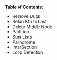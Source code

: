 **Table of Contents:**

- Remove Dups
- Retun Kth to Last
- Delete Middle Node
- Partition
- Sum Lists
- Palindrome
- InterSection
- Loop Detection